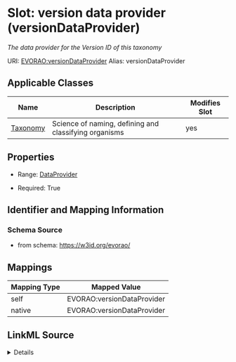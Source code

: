 

# Slot: version data provider (versionDataProvider) 


_The data provider for the Version ID of this taxonomy_





URI: [EVORAO:versionDataProvider](https://w3id.org/evorao/versionDataProvider)
Alias: versionDataProvider

<!-- no inheritance hierarchy -->





## Applicable Classes

| Name | Description | Modifies Slot |
| --- | --- | --- |
| [Taxonomy](Taxonomy.md) | Science of naming, defining and classifying organisms |  yes  |







## Properties

* Range: [DataProvider](DataProvider.md)

* Required: True





## Identifier and Mapping Information







### Schema Source


* from schema: https://w3id.org/evorao/




## Mappings

| Mapping Type | Mapped Value |
| ---  | ---  |
| self | EVORAO:versionDataProvider |
| native | EVORAO:versionDataProvider |




## LinkML Source

<details>
```yaml
name: versionDataProvider
description: The data provider for the Version ID of this taxonomy
title: version data provider
from_schema: https://w3id.org/evorao/
rank: 1000
alias: versionDataProvider
domain_of:
- Taxonomy
range: DataProvider
required: true
multivalued: false

```
</details>